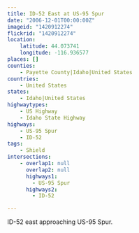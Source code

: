 ```yaml
---
title: ID-52 East at US-95 Spur
date: "2006-12-01T00:00:00Z"
imageid: "1420912274"
flickrid: "1420912274"
location:
    latitude: 44.073741
    longitude: -116.936577
places: []
counties:
    - Payette County|Idaho|United States
countries:
    - United States
states:
    - Idaho|United States
highwaytypes:
    - US Highway
    - Idaho State Highway
highways:
    - US-95 Spur
    - ID-52
tags:
    - Shield
intersections:
    - overlap1: null
      overlap2: null
      highways1:
        - US-95 Spur
      highways2:
        - ID-52

---
```

ID-52 east approaching US-95 Spur.